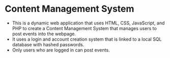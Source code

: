 # Content Management System
- This is a dynamic web application that uses HTML, CSS, JavaScript, and PHP to create a Content Management System that manages users to post events into the webpage.
- It uses a login and account creation system that is linked to a local SQL database with hashed passwords.
- Only users who are logged in can post events.
